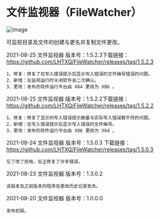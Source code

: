 # 文件监视器（FileWatcher）

![image](https://user-images.githubusercontent.com/38943319/130743850-90ed6451-6438-42ca-b88f-4159036e55b7.png)


可监视目录及文件的创建与更名并复制文件更改。
 
 
 
2021-08-25 文件监视器 版本号：1.5.2.3下载链接：https://github.com/LHTXQ/FileWatcher/releases/tag/1.5.2.3

	1、修复：修复了在写入错误提示后显示写入错误的文件编号错误的问题。
	2、新增：在监视运行时关闭软件会二次确认。
	3、更改：发布的软件运行平台由 X64 更改为 X86 。


2021-08-25 文件监视器 版本号：1.5.2.2下载链接：https://github.com/LHTXQ/FileWatcher/releases/tag/1.5.2.2

	1、修复：修复了显示的写入错误提示数量与实际写入错误数不符的问题。
	2、新增：在写入错误提示后显示写入错误的文件编号。
	3、更改：发布的软件运行平台由 X86 更改为 X64 。


2021-08-24 文件监视器 版本号：1.5.0.3 下载链接：https://github.com/LHTXQ/FileWatcher/releases/tag/1.5.0.3

	忘了改了些啥，反正修复了许多错误。


2021-08-23 文件监视器 版本号：1.3.0.2

	该版本及之前版本的程序及更改历史记录丢失。


2021-08-20 文件监视器 版本号：1.0.0.0

	发布初版。
